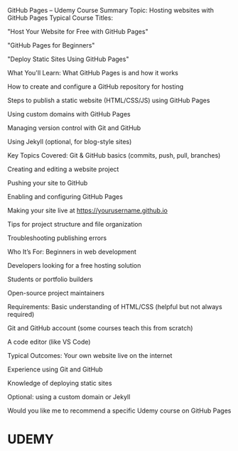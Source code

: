GitHub Pages – Udemy Course Summary
Topic: Hosting websites with GitHub Pages
Typical Course Titles:

"Host Your Website for Free with GitHub Pages"

"GitHub Pages for Beginners"

"Deploy Static Sites Using GitHub Pages"

What You'll Learn:
What GitHub Pages is and how it works

How to create and configure a GitHub repository for hosting

Steps to publish a static website (HTML/CSS/JS) using GitHub Pages

Using custom domains with GitHub Pages

Managing version control with Git and GitHub

Using Jekyll (optional, for blog-style sites)

Key Topics Covered:
Git & GitHub basics (commits, push, pull, branches)

Creating and editing a website project

Pushing your site to GitHub

Enabling and configuring GitHub Pages

Making your site live at https://yourusername.github.io

Tips for project structure and file organization

Troubleshooting publishing errors

Who It’s For:
Beginners in web development

Developers looking for a free hosting solution

Students or portfolio builders

Open-source project maintainers

Requirements:
Basic understanding of HTML/CSS (helpful but not always required)

Git and GitHub account (some courses teach this from scratch)

A code editor (like VS Code)

Typical Outcomes:
Your own website live on the internet

Experience using Git and GitHub

Knowledge of deploying static sites

Optional: using a custom domain or Jekyll

Would you like me to recommend a specific Udemy course on GitHub Pages 


# UDEMY
